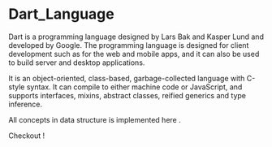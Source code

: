 # Dart_Language

Dart is a programming language designed by Lars Bak and Kasper Lund and developed by Google. The programming language is designed for client development such as for the web and mobile apps, and it can also be used to build server and desktop applications.

It is an object-oriented, class-based, garbage-collected language with C-style syntax. It can compile to either machine code or JavaScript, and supports interfaces, mixins, abstract classes, reified generics and type inference.

All concepts in data structure is implemented here .

Checkout !
